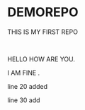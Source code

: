 # DEMOREPO
THIS IS MY FIRST REPO

<br>

HELLO HOW ARE YOU.

I AM FINE .

line 20 added 


line 30 add
